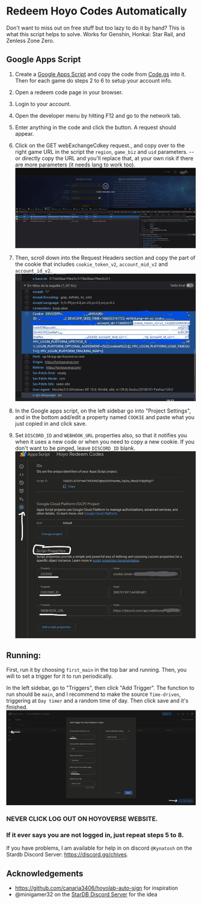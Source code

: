 # Redeem Hoyo Codes Automatically

Don't want to miss out on free stuff but too lazy to do it by hand? This is what this script helps to solve. Works for Genshin, Honkai: Star Rail, and Zenless Zone Zero.

## Google Apps Script

1. Create a [Google Apps Script](https://script.google.com) and copy the code from [Code.gs](Code.gs) into it. Then for each game do steps 2 to 6 to setup your account info.

2. Open a redeem code page in your browser.
3. Login to your account.
4. Open the developer menu by hitting F12 and go to the network tab.
5. Enter anything in the code and click the button. A request should appear.
6. Click on the GET webExchangeCdkey request., and copy over to the right game URL in the script the `region`, `game_biz` and `uid` parameters. -- or directly copy the URL and you'll replace that, at your own risk if there are more parameters (it needs lang to work too).
![1](Readme-src/1.png)
7. Then, scroll down into the Request Headers section and copy the part of the cookie that includes `cookie_token_v2`, `account_mid_v2` and `account_id_v2`.
![2](Readme-src/2.png)
8. In the Google apps script, on the left sidebar go into "Project Settings", and in the bottom add/edit a property named `COOKIE` and paste what you just copied in and click save.
9. Set `DISCORD_ID` and `WEBHOOK_URL` properties also, so that it notifies you when it uses a new code or when you need to copy a new cookie. If you don't want to be pinged, leave `DISCORD_ID` blank.
![3](Readme-src/3.png)

## Running:
First, run it by choosing `first_main` in the top bar and running. Then, you will to set a trigger for it to run periodically.

In the left sidebar, go to "Triggers", then click "Add Trigger". The function to run should be `main`, and I recommend to make the source `Time-driven`, triggering at `Day timer` and a random time of day. Then click save and it's finished.
![4](Readme-src/4.png)

### NEVER CLICK LOG OUT ON HOYOVERSE WEBSITE.
### If it ever says you are not logged in, just repeat steps 5 to 8.

If you have problems, I am available for help in on discord `@Kynatosh` on the Stardb Discord Server: https://discord.gg/chives.


## Acknowledgements
* https://github.com/canaria3406/hoyolab-auto-sign for inspiration
* @minigamer32 on the [StarDB Discord Server](https://discord.gg/chives) for the idea